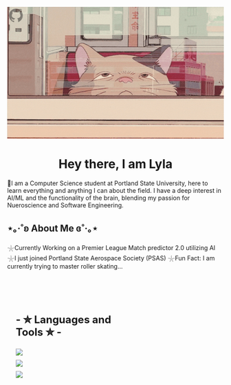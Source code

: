 <!-- MasterHead -->
<p align="center">
    <img src="https://github.com/lylashukur/lylashukur/blob/main/Full%20time%20coder...%20part-time%20hobby%20hoarder!.gif" alt="GitHub Banner" style="width:850px; height:-100px; justify-content: contain"/>
</p>

<h1 align="center"> Hey there, I am Lyla </h1>


<p> 🌱I am a Computer Science student at Portland State University, here to learn everything and anything I can about the field. I have a deep interest in AI/ML and the functionality of the brain, blending my passion for Nueroscience and Software Engineering.</p>

<h2>⋆｡‧˚ʚ About Me ɞ˚‧｡⋆</h2>

<p>𓇼Currently Working on a Premier League Match predictor 2.0 utilizing AI <br/>
𓇼I just joined Portland State Aerospace Society (PSAS)
𓇼Fun Fact: I am currently trying to master roller skating... <br/></p>


<br/>
<br/>
<div style="display: flex; align-items: center; justify-content: space-between; width: 100%; padding: 20px;">

<div style="max-width: 50%;">
        <h3 style="text-align: left; font-size: 24px; font-weight: bold;">
            - ✮ Languages and Tools ✮ -
        </h3>
        <div style="display: flex; flex-direction: column; gap: 10px;">
            <div style="display: flex; gap: 10px;">
                <img src="https://skillicons.dev/icons?i=git,cpp,discord,github,gitlab,sklearn"/>
            </div>
            <div style="display: flex; gap: 10px;">
                <img src="https://skillicons.dev/icons?i=vim,postgres,py,linux"/>
            </div>
            <div style="display: flex; gap: 10px;">
                <img src="https://skillicons.dev/icons?i=html,vscode,blender,postgres,latex,css"/>
            </div>
        </div>
    </div>
</div>


